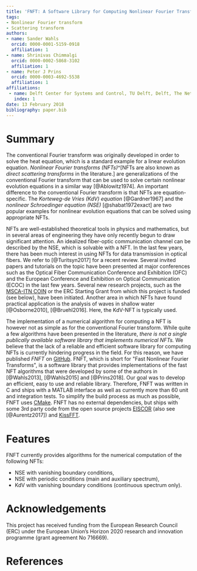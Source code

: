```yaml
---
title: 'FNFT: A Software Library for Computing Nonlinear Fourier Transforms'
tags:
- Nonlinear Fourier transform
- Scattering transform
authors:
- name: Sander Wahls
  orcid: 0000-0001-5159-0918
  affiliation: 1
- name: Shrinivas Chimmalgi
  orcid: 0000-0002-5868-3102
  affiliation: 1
- name: Peter J Prins
  orcid: 0000-0003-4692-5538
  affiliation: 1
affiliations:
 - name: Delft Center for Systems and Control, TU Delft, Delft, The Netherlands
   index: 1
date: 13 February 2018
bibliography: paper.bib
---
```


# Summary

The conventional Fourier transform was originally developed in order to solve the heat equation,
which is a standard example for a linear evolution equation. *Nonlinear Fourier transforms (NFTs)*^[NFTs are also known as *direct scattering transforms* in the literature.] are generalizations of the conventional Fourier transform that can be used to solve certain nonlinear evolution equations in a similar way [@Ablowitz1974]. An important difference to the conventional Fourier transform is that NFTs are equation-specific. The *Korteweg-de Vries (KdV) equation* [@Gardner1967] and the *nonlinear Schroedinger equation (NSE)* [@shabat1972exact] are two popular examples for nonlinear evolution equations that can be solved using appropriate NFTs.

NFTs are well-established theoretical tools in physics and mathematics, but in several areas of engineering they have only recently begun to draw significant attention. An idealized fiber-optic communication channel can be described by the NSE, which is solvable with a NFT. In the last few years, there has been much interest in
using NFTs for data transmission in optical fibers. We refer to [@Turitsyn2017] for a recent review. Several invited papers and tutorials on the topic have been presented at major conferences such as the Optical Fiber Communication Conference and Exhibition (OFC) and the European Conference and Exhibition on Optical Communication (ECOC) in the last few years. Several new research projects, such as the [MSCA-ITN COIN](http://www.coinproject.eu/) or the ERC Starting Grant from which this project is funded (see below), have been initiated. Another area in which NFTs have found practical application is the analysis of waves in shallow water [@Osborne2010], [@Bruehl2016]. Here, the KdV-NFT is typically used.

The implementation of a numerical algorithm for computing a NFT is however not as simple as for the conventional Fourier transform. While quite a few algorithms have been presented in the literature, *there is not a single publically available software library that implements numerical NFTs.* We believe that the lack of a reliable and efficient software library for computing NFTs is currently hindering progress in the field. For this reason, we have published *FNFT* on [GitHub](https://github.com/FastNFT/FNFT). FNFT, which is short for "Fast Nonlinear Fourier Transforms", is a software library that provides implementations of the fast NFT algorithms that were developed by some of the authors in [@Wahls2013], [@Wahls2015] and [@Prins2018]. Our goal was to develop an efficient, easy to use and reliable library. Therefore, FNFT was written in C and ships with a MATLAB interface as well as currently more than 60 unit and integration tests. To simplify the build process as much as possible, FNFT uses [CMake](http://www.cmake.org). FNFT has no external dependencies, but ships with some 3rd party code from the open source projects [EISCOR](https://github.com/eiscor/eiscor) (also see [@Aurentz2017]) and [KissFFT](http://kissfft.sourceforge.net/).    

# Features

FNFT currently provides algorithms for the numerical computation of the following NFTs: 

* NSE with vanishing boundary conditions,
* NSE with periodic conditions (main and auxiliary spectrum),
* KdV with vanishing boundary conditions (continuous spectrum only).

# Acknowledgements

This project has received funding from the European Research Council (ERC) under the European Union’s Horizon 2020 research and innovation programme (grant agreement No 716669).

# References
